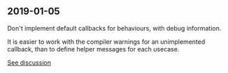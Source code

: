 ## 2019-01-05

Don't implement default callbacks for behaviours, with debug information.

It is easier to work with the compiler warnings for an unimplemented callback,
than to define helper messages for each usecase.

[See discussion](https://elixirforum.com/t/should-libraries-implement-default-callbacks-that-are-intended-to-always-be-overwritten/19915)
